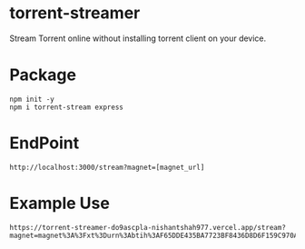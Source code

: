 # torrent-streamer
Stream Torrent online without installing torrent client on your device.
# Package 
``` 
npm init -y
npm i torrent-stream express
``` 
# EndPoint 
``` 
http://localhost:3000/stream?magnet=[magnet_url]
```

# Example Use 
``` 
https://torrent-streamer-do9ascpla-nishantshah977.vercel.app/stream?magnet=magnet%3A%3Fxt%3Durn%3Abtih%3AF65DDE435BA7723BF8436D8D6F159C970ACED316
```
